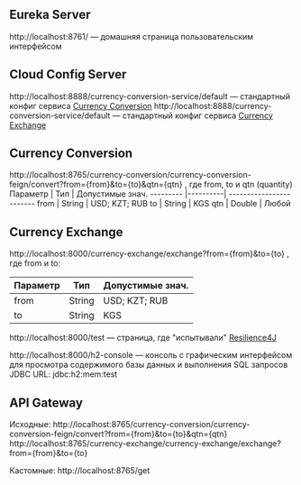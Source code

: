 ##  Eureka Server
http://localhost:8761/ — домашняя страница пользовательским интерфейсом

## Cloud Config Server

http://localhost:8888/currency-conversion-service/default — стандартный конфиг сервиса [Currency Conversion](#currency-conversion)
http://localhost:8888/currency-conversion-service/default — стандартный конфиг сервиса [Currency Exchange](#currency-exchange)

## Currency Conversion
http://localhost:8765/currency-conversion/currency-conversion-feign/convert?from={from}&to={to}&qtn={qtn} , где from, to и qtn (quantity)
Параметр | Тип 	   | Допустимые знач.
---------	   |----------| ------------------------
from  	 	   | String    | USD; KZT; RUB
to 	       	   | String    | KGS
qtn			   | Double | Любой

## Currency Exchange
http://localhost:8000/currency-exchange/exchange?from={from}&to={to} , где from и to:

Параметр | Тип 	   | Допустимые знач.
---------	   |----------| ------------------------
from  	 	   | String    | USD; KZT; RUB
to 	       	   | String    | KGS

http://localhost:8000/test — страница, где "испытывали" [Resilience4J](https://resilience4j.readme.io/docs)

http://localhost:8000/h2-console — консоль с графическим интерфейсом для просмотра содержимого базы данных и выполнения SQL запросов
JDBC URL: jdbc:h2:mem:test

## API Gateway
Исходные: 
http://localhost:8765/currency-conversion/currency-conversion-feign/convert?from={from}&to={to}&qtn={qtn}
http://localhost:8765/currency-exchange/currency-exchange/exchange?from={from}&to={to}

Кастомные:
http://localhost:8765/get

